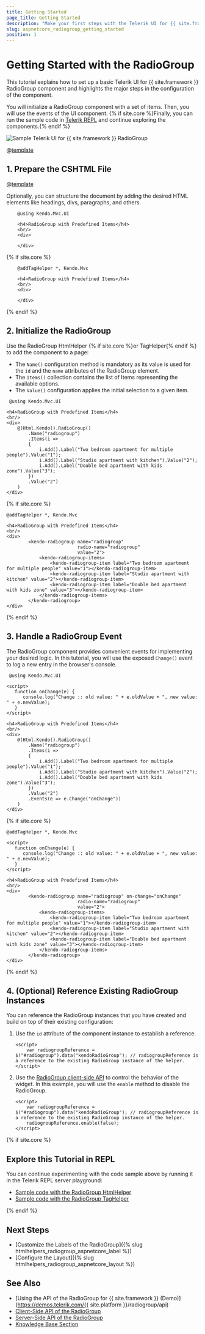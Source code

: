 ```yaml
---
title: Getting Started
page_title: Getting Started
description: "Make your first steps with the Telerik UI for {{ site.framework }} RadioGroup component by following a complete step-by-step tutorial."
slug: aspnetcore_radiogroup_getting_started
position: 1
---
```


# Getting Started with the RadioGroup

This tutorial explains how to set up a basic Telerik UI for {{ site.framework }} RadioGroup component and highlights the major steps in the configuration of the component.

You will initialize a RadioGroup component with a set of items. Then, you will use the events of the UI component. {% if site.core %}Finally, you can run the sample code in [Telerik REPL](https://netcorerepl.telerik.com/) and continue exploring the components.{% endif %}

 ![Sample Telerik UI for {{ site.framework }} RadioGroup](./images/radiogroup-getting-started.png)

@[template](/_contentTemplates/core/getting-started-prerequisites.md#repl-component-gs-prerequisites)

## 1. Prepare the CSHTML File

@[template](/_contentTemplates/core/getting-started-directives.md#gs-adding-directives)

Optionally, you can structure the document by adding the desired HTML elements like headings, divs, paragraphs, and others.

```HtmlHelper
    @using Kendo.Mvc.UI

    <h4>RadioGroup with Predefined Items</h4>
    <br/>
    <div>

    </div>
```
{% if site.core %}
```TagHelper
    @addTagHelper *, Kendo.Mvc

    <h4>RadioGroup with Predefined Items</h4>
    <br/>
    <div>

    </div>
```
{% endif %}

## 2. Initialize the RadioGroup

Use the RadioGroup HtmlHelper {% if site.core %}or TagHelper{% endif %} to add the component to a page:

* The `Name()` configuration method is mandatory as its value is used for the `id` and the `name` attributes of the RadioGroup element.
* The `Items()` collection contains the list of Items representing the available options.
* The `Value()` configuration applies the initial selection to a given item.

```HtmlHelper
 @using Kendo.Mvc.UI

<h4>RadioGroup with Predefined Items</h4>
<br/>
<div>
    @(Html.Kendo().RadioGroup()
        .Name("radiogroup")
        .Items(i =>
        {
            i.Add().Label("Two bedroom apartment for multiple people").Value("1");
            i.Add().Label("Studio apartment with kitchen").Value("2");
            i.Add().Label("Double bed apartment with kids zone").Value("3");
        })
        .Value("2")
    )
</div>
```
{% if site.core %}
```TagHelper
@addTagHelper *, Kendo.Mvc

<h4>RadioGroup with Predefined Items</h4>
<br/>
<div>
        <kendo-radiogroup name="radiogroup"
                          radio-name="radiogroup"    
                          value="2">
            <kendo-radiogroup-items>
                <kendo-radiogroup-item label="Two bedroom apartment for multiple people" value="1"></kendo-radiogroup-item>
                <kendo-radiogroup-item label="Studio apartment with kitchen" value="2"></kendo-radiogroup-item>
                <kendo-radiogroup-item label="Double bed apartment with kids zone" value="3"></kendo-radiogroup-item>
            </kendo-radiogroup-items>
        </kendo-radiogroup>
</div>
```
{% endif %}

## 3. Handle a RadioGroup Event

The RadioGroup component provides convenient events for implementing your desired logic. In this tutorial, you will use the exposed `Change()` event to log a new entry in the browser's console.

```HtmlHelper
 @using Kendo.Mvc.UI

<script>
   function onChange(e) {
      console.log("Change :: old value: " + e.oldValue + ", new value: " + e.newValue);
   }
</script>

<h4>RadioGroup with Predefined Items</h4>
<br/>
<div>
    @(Html.Kendo().RadioGroup()
        .Name("radiogroup")
        .Items(i =>
        {
            i.Add().Label("Two bedroom apartment for multiple people").Value("1");
            i.Add().Label("Studio apartment with kitchen").Value("2");
            i.Add().Label("Double bed apartment with kids zone").Value("3");
        })
        .Value("2")
        .Events(e => e.Change("onChange"))
    )
</div>
```
{% if site.core %}
```TagHelper
@addTagHelper *, Kendo.Mvc

<script>
   function onChange(e) {
      console.log("Change :: old value: " + e.oldValue + ", new value: " + e.newValue);
   }
</script>

<h4>RadioGroup with Predefined Items</h4>
<br/>
<div>
        <kendo-radiogroup name="radiogroup" on-change="onChange"
                          radio-name="radiogroup"    
                          value="2">
            <kendo-radiogroup-items>
                <kendo-radiogroup-item label="Two bedroom apartment for multiple people" value="1"></kendo-radiogroup-item>
                <kendo-radiogroup-item label="Studio apartment with kitchen" value="2"></kendo-radiogroup-item>
                <kendo-radiogroup-item label="Double bed apartment with kids zone" value="3"></kendo-radiogroup-item>
            </kendo-radiogroup-items>
        </kendo-radiogroup>
</div>
```
{% endif %}


## 4. (Optional) Reference Existing RadioGroup Instances

You can reference the RadioGroup instances that you have created and build on top of their existing configuration:

1. Use the `id` attribute of the component instance to establish a reference.

    ```script
    <script>
        var radiogroupReference = $("#radiogroup").data("kendoRadioGroup"); // radiogroupReference is a reference to the existing RadioGroup instance of the helper.
    </script>
    ```

1. Use the [RadioGroup client-side API](https://docs.telerik.com/kendo-ui/api/javascript/ui/radiogroup#methods) to control the behavior of the widget. In this example, you will use the `enable` method to disable the RadioGroup.

    ```script
    <script>
        var radiogroupReference = $("#radiogroup").data("kendoRadioGroup"); // radiogroupReference is a reference to the existing RadioGroup instance of the helper.
        radiogroupReference.enable(false); 
    </script>
    ```

{% if site.core %}
## Explore this Tutorial in REPL

You can continue experimenting with the code sample above by running it in the Telerik REPL server playground:

* [Sample code with the RadioGroup HtmlHelper](https://netcorerepl.telerik.com/wRYJmRuG15rMGJbj15)
* [Sample code with the RadioGroup TagHelper](https://netcorerepl.telerik.com/cnEfGRuG15gyzdwr27)

{% endif %}

## Next Steps

* [Customize the Labels of the RadioGroup]({% slug htmlhelpers_radiogroup_aspnetcore_label %})
* [Configure the Layout]({% slug htmlhelpers_radiogroup_aspnetcore_layout %})

## See Also

* [Using the API of the RadioGroup for {{ site.framework }} (Demo)](https://demos.telerik.com/{{ site.platform }}/radiogroup/api)
* [Client-Side API of the RadioGroup](https://docs.telerik.com/kendo-ui/api/javascript/ui/radiogroup)
* [Server-Side API of the RadioGroup](/api/radiogroup)
* [Knowledge Base Section](/knowledge-base)

